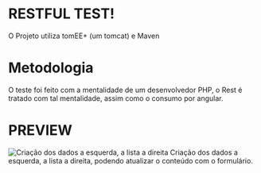 # RESTFUL TEST!

O Projeto utiliza tomEE+ (um tomcat) e Maven
# Metodologia

O teste foi feito com a mentalidade de um desenvolvedor PHP, o Rest é tratado com tal mentalidade, assim como o consumo por angular.
# PREVIEW
![Criação dos dados a esquerda, a lista a direita](https://i.imgur.com/huwb3qj.png)
Criação dos dados a esquerda, a lista a direita, podendo atualizar o conteúdo com o formulário.
